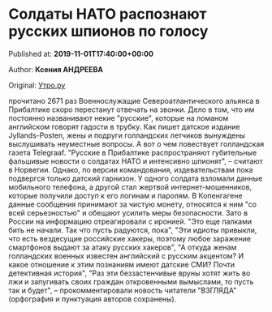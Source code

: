 
# Солдаты НАТО распознают русских шпионов по голосу

Published at: **2019-11-01T17:40:00+00:00**

Author: **Ксения АНДРЕЕВА**

Original: [Утро.ру](https://utro.ru/army/2019/11/01/1423038.shtml)

прочитано 2671 раз
Военнослужащие Североатлантического альянса в Прибалтике скоро перестанут отвечать на звонки.
Дело в том, что им постоянно названивают некие "русские", которые на ломаном английском говорят гадости в трубку. Как пишет датское издание Jyllands-Posten, жены и подруги голландских летчиков вынуждены выслушивать неуместные вопросы.
А вот о чем повествует голландская газета Telegraaf.
"Русские в Прибалтике распространяют губительные фальшивые новости о солдатах НАТО и интенсивно шпионят", – считают в Норвегии.
Однако, по версии командования, издевательствам пока подвергся только датский гарнизон. У одного солдата взломали данные мобильного телефона, а другой стал жертвой интернет-мошенников, которые получили доступ к его логинам и паролям.
В Копенгагене данные сообщения принимают за чистую монету, относятся к ним "со всей серьезностью" и обещают усилить меры безопасности. Зато в России на информацию отреагировали с иронией.
"Это еще палками бить не начали. Так что пусть радуются, пока", "Эти идиоты привыкли, что есть вездесущие российские хакеры, поэтому любое заражение смартфонов выдают за атаку русских хакеров", "А откуда женам голландских военных известен английский с русским акцентом? И какое отношение к этим познаниям имеют датские СМИ? Почти детективная история", "Раз эти беззастенчивые вруны хотят жить во лжи и запугивать своих граждан откровенными вымыслами, то пусть так и будет", – прокомментировали новость читатели "ВЗГЛЯДА" (орфография и пунктуация авторов сохранены).
